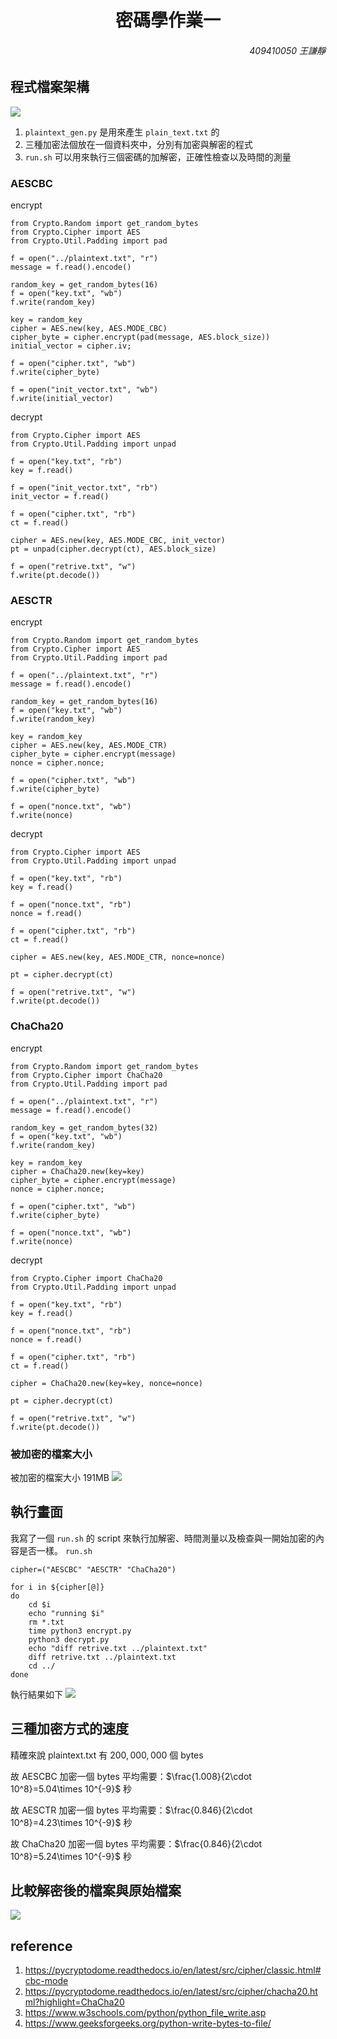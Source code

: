<style>
    H1 {
        text-align: center;  /* 題目置中 */
    }
    H6 {
        text-align: right;  /* 題目置中 */
    }
    blockquote > P {    /* Blockquote 取消第一行兩格*/
        text-indent: 0;
    }
    .markdown-body > h6 {   /* 讓限制那行離上面近一點 */
        padding: 0;
        margin: 0;
        color: black
    }
    .markdown-body > h1 {
        border-bottom: 0;
        padding: 0;

    }
</style>
# 密碼學作業一
###### 409410050 王謙靜


## 程式檔案架構
![](https://i.imgur.com/8uKeINQ.png)
1. `plaintext_gen.py` 是用來產生 `plain_text.txt` 的
2. 三種加密法個放在一個資料夾中，分別有加密與解密的程式
3. `run.sh` 可以用來執行三個密碼的加解密，正確性檢查以及時間的測量
### AESCBC
encrypt
```python=
from Crypto.Random import get_random_bytes
from Crypto.Cipher import AES
from Crypto.Util.Padding import pad

f = open("../plaintext.txt", "r")
message = f.read().encode()

random_key = get_random_bytes(16)
f = open("key.txt", "wb")
f.write(random_key)

key = random_key
cipher = AES.new(key, AES.MODE_CBC)
cipher_byte = cipher.encrypt(pad(message, AES.block_size))
initial_vector = cipher.iv;

f = open("cipher.txt", "wb")
f.write(cipher_byte)

f = open("init_vector.txt", "wb")
f.write(initial_vector)
```
decrypt
```python=
from Crypto.Cipher import AES
from Crypto.Util.Padding import unpad

f = open("key.txt", "rb")
key = f.read()

f = open("init_vector.txt", "rb")
init_vector = f.read()

f = open("cipher.txt", "rb")
ct = f.read()

cipher = AES.new(key, AES.MODE_CBC, init_vector)
pt = unpad(cipher.decrypt(ct), AES.block_size)

f = open("retrive.txt", "w")
f.write(pt.decode())
```

### AESCTR
encrypt
```python=
from Crypto.Random import get_random_bytes
from Crypto.Cipher import AES
from Crypto.Util.Padding import pad

f = open("../plaintext.txt", "r")
message = f.read().encode()

random_key = get_random_bytes(16)
f = open("key.txt", "wb")
f.write(random_key)

key = random_key
cipher = AES.new(key, AES.MODE_CTR)
cipher_byte = cipher.encrypt(message)
nonce = cipher.nonce;

f = open("cipher.txt", "wb")
f.write(cipher_byte)

f = open("nonce.txt", "wb")
f.write(nonce)
```

decrypt
```python=
from Crypto.Cipher import AES
from Crypto.Util.Padding import unpad

f = open("key.txt", "rb")
key = f.read()

f = open("nonce.txt", "rb")
nonce = f.read()

f = open("cipher.txt", "rb")
ct = f.read()

cipher = AES.new(key, AES.MODE_CTR, nonce=nonce)

pt = cipher.decrypt(ct)

f = open("retrive.txt", "w")
f.write(pt.decode())
```
### ChaCha20
encrypt
```python=
from Crypto.Random import get_random_bytes
from Crypto.Cipher import ChaCha20
from Crypto.Util.Padding import pad

f = open("../plaintext.txt", "r")
message = f.read().encode()

random_key = get_random_bytes(32)
f = open("key.txt", "wb")
f.write(random_key)

key = random_key
cipher = ChaCha20.new(key=key)
cipher_byte = cipher.encrypt(message)
nonce = cipher.nonce;

f = open("cipher.txt", "wb")
f.write(cipher_byte)

f = open("nonce.txt", "wb")
f.write(nonce)
```

decrypt
```python=
from Crypto.Cipher import ChaCha20
from Crypto.Util.Padding import unpad

f = open("key.txt", "rb")
key = f.read()

f = open("nonce.txt", "rb")
nonce = f.read()

f = open("cipher.txt", "rb")
ct = f.read()

cipher = ChaCha20.new(key=key, nonce=nonce)

pt = cipher.decrypt(ct)

f = open("retrive.txt", "w")
f.write(pt.decode())
```
### 被加密的檔案大小
被加密的檔案大小 191MB
![](https://i.imgur.com/VSafpsL.png)

## 執行畫面
我寫了一個 `run.sh` 的 script 來執行加解密、時間測量以及檢查與一開始加密的內容是否一樣。
`run.sh`
```shell=
cipher=("AESCBC" "AESCTR" "ChaCha20")

for i in ${cipher[@]}
do
    cd $i
    echo "running $i"
    rm *.txt
    time python3 encrypt.py
    python3 decrypt.py
    echo "diff retrive.txt ../plaintext.txt"
    diff retrive.txt ../plaintext.txt
    cd ../
done
```
執行結果如下
![](https://i.imgur.com/ADgzg7l.png)

## 三種加密方式的速度
精確來說 plaintext.txt 有 $200,000,000$ 個 bytes

故 AESCBC 加密一個 bytes 平均需要：$\frac{1.008}{2\cdot 10^8}=5.04\times 10^{-9}$ 秒

故 AESCTR 加密一個 bytes 平均需要：$\frac{0.846}{2\cdot 10^8}=4.23\times 10^{-9}$ 秒

故 ChaCha20 加密一個 bytes 平均需要：$\frac{0.846}{2\cdot 10^8}=5.24\times 10^{-9}$ 秒

## 比較解密後的檔案與原始檔案

![](https://i.imgur.com/ilEg7RO.png)

## reference
1. https://pycryptodome.readthedocs.io/en/latest/src/cipher/classic.html#cbc-mode
2. https://pycryptodome.readthedocs.io/en/latest/src/cipher/chacha20.html?highlight=ChaCha20
3. https://www.w3schools.com/python/python_file_write.asp
4. https://www.geeksforgeeks.org/python-write-bytes-to-file/

